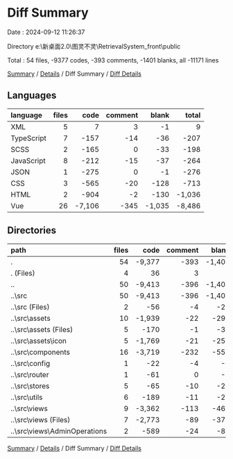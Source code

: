 # Diff Summary

Date : 2024-09-12 11:26:37

Directory e:\\新桌面2.0\\图灵不灵\\RetrievalSystem_front\\public

Total : 54 files,  -9377 codes, -393 comments, -1401 blanks, all -11171 lines

[Summary](results.md) / [Details](details.md) / Diff Summary / [Diff Details](diff-details.md)

## Languages
| language | files | code | comment | blank | total |
| :--- | ---: | ---: | ---: | ---: | ---: |
| XML | 5 | 7 | 3 | -1 | 9 |
| TypeScript | 7 | -157 | -14 | -36 | -207 |
| SCSS | 2 | -165 | 0 | -33 | -198 |
| JavaScript | 8 | -212 | -15 | -37 | -264 |
| JSON | 1 | -275 | 0 | -1 | -276 |
| CSS | 3 | -565 | -20 | -128 | -713 |
| HTML | 2 | -904 | -2 | -130 | -1,036 |
| Vue | 26 | -7,106 | -345 | -1,035 | -8,486 |

## Directories
| path | files | code | comment | blank | total |
| :--- | ---: | ---: | ---: | ---: | ---: |
| . | 54 | -9,377 | -393 | -1,401 | -11,171 |
| . (Files) | 4 | 36 | 3 | 0 | 39 |
| .. | 50 | -9,413 | -396 | -1,401 | -11,210 |
| ..\\src | 50 | -9,413 | -396 | -1,401 | -11,210 |
| ..\\src (Files) | 2 | -56 | -4 | -21 | -81 |
| ..\\src\\assets | 10 | -1,939 | -22 | -293 | -2,254 |
| ..\\src\\assets (Files) | 5 | -170 | -1 | -35 | -206 |
| ..\\src\\assets\\icon | 5 | -1,769 | -21 | -258 | -2,048 |
| ..\\src\\components | 16 | -3,719 | -232 | -559 | -4,510 |
| ..\\src\\config | 1 | -22 | -4 | -8 | -34 |
| ..\\src\\router | 1 | -61 | 0 | -3 | -64 |
| ..\\src\\stores | 5 | -65 | -10 | -20 | -95 |
| ..\\src\\utils | 6 | -189 | -11 | -29 | -229 |
| ..\\src\\views | 9 | -3,362 | -113 | -468 | -3,943 |
| ..\\src\\views (Files) | 7 | -2,773 | -89 | -379 | -3,241 |
| ..\\src\\views\\AdminOperations | 2 | -589 | -24 | -89 | -702 |

[Summary](results.md) / [Details](details.md) / Diff Summary / [Diff Details](diff-details.md)